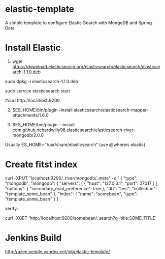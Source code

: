 elastic-template
==============
A simple template to configure Elastic Search with MongoDB and Spring Data

Install Elastic
==============
1. wget https://download.elasticsearch.org/elasticsearch/elasticsearch/elasticsearch-1.1.0.deb

sudo dpkg -i elasticsearch-1.1.0.deb

sudo service elasticsearch start

#curl http://localhost:9200

2. $ES_HOME/bin/plugin -install elasticsearch/elasticsearch-mapper-attachments/1.6.0

3. $ES_HOME/bin/plugin --install com.github.richardwilly98.elasticsearch/elasticsearch-river-mongodb/2.0.0

Usually ES_HOME="/usr/share/elasticsearch" (use @whereis elastic)



Create fitst index
==============


curl -XPUT "localhost:9200/_river/mongodb/_meta" -d '
{
"type": "mongodb",
"mongodb": {
"servers": [
{ "host": "127.0.0.1", "port": 27017 }
],
"options": { "secondary_read_preference": true },
"db": "test",
"collection": "template_some_bean"
},
"index": {
"name": "somebean",
"type": "template_some_bean"
}
}'


verify:

curl -XGET 'http://localhost:9200/somebean/_search?q=title:SOME_TITLE'



Jenkins Build
==============
http://azee.people.yandex.net/job/elastic-template/
